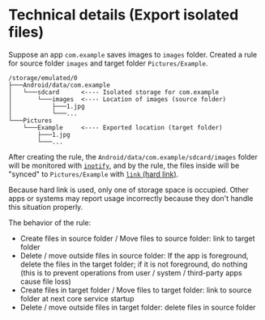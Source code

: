 # Technical details (Export isolated files)

Suppose an app `com.example` saves images to `images` folder. Created a rule for source folder `images` and target folder `Pictures/Example`.

```
/storage/emulated/0
├───Android/data/com.example
│   └───sdcard      <---- Isolated storage for com.example
│       └───images  <---- Location of images (source folder)
│           ├───1.jpg
│           └───...
└───Pictures
    └───Example     <---- Exported location (target folder)
        ├───1.jpg
        └───...
```

After creating the rule, the `Android/data/com.example/sdcard/images` folder will be monitored with [`inotify`](http://man7.org/linux/man-pages/man7/inotify.7.html), and by the rule, the files inside will be "synced" to `Pictures/Example` with [`link` (hard link)](http://man7.org/linux/man-pages/man2/link.2.html).

Because hard link is used, only one of storage space is occupied. Other apps or systems may report usage incorrectly because they don't handle this situation properly.

The behavior of the rule:
* Create files in source folder / Move files to source folder: link to target folder
* Delete / move outside files in source folder: If the app is foreground, delete the files in the target folder; if it is not foreground, do nothing (this is to prevent operations from user / system / third-party apps cause file loss)
* Create files in target folder / Move files to target folder: link to source folder at next core service startup
* Delete / move outside files in target folder: delete files in source folder